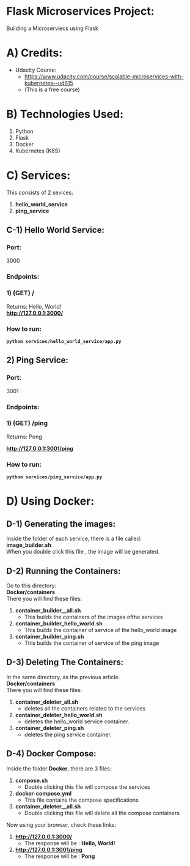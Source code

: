 # Flask Microservices Project:
Building a Microserviecs using Flask

# A) Credits:

- Udacity Course: 
	- https://www.udacity.com/course/scalable-microservices-with-kubernetes--ud615
	- (This is a free course)

# B) Technologies Used:
1. Python
2. Flask
3. Docker
4. Kubernetes (K8S)



# C) Services:

This consists of 2 sevices:

1. **hello_world_service**
2. **ping_service**



## C-1) Hello World Service:

### Port: 
3000  

### Endpoints:

### 1) (GET) /
Returns: Hello, World!  
**http://127.0.0.1:3000/**


### How to run:

<b>

```shell
python services/hello_world_service/app.py
```

</b>








## 2) Ping Service:

### Port: 
3001  

### Endpoints:

### 1) (GET) /ping
Returns: Pong  

**http://127.0.0.1:3001/ping**



### How to run:

<b>

```shell
python services/ping_service/app.py
```

</b>










# D) Using Docker:


## D-1) Generating the images:

Inside the folder of each service, there is a file called:   
**image_builder.sh**  
When you double click this file , the image will be generated.  



## D-2) Running the Containers:

Go to this directory:  
**Docker/containers**  
There you will find these files:

1. **container_builder__all.sh**
	- This builds the containers of the images ofthe services
2. **container_builder_hello_world.sh**
	- This builds the container of service of the hello_world image
3. **container_builder_ping.sh**
	- This builds the container of service of the ping image


## D-3) Deleting The Containers:

In the same directory, as the previous article.  
**Docker/containers**  
There you will find these files:


1. **container_deleter_all.sh**
	- deletes all the containers related to the services
2. **container_deleter_hello_world.sh**
	- deletes the hello_world service container.
3. **container_deleter_ping.sh**
	- deletes the ping service container.






## D-4) Docker Compose:


Inside the folder **Docker**, there are 3 files:




1. **compose.sh**
	- Double clicking this file will compose the services
2. **docker-compose.yml**
	- This file contains the compose specifications
3. **container_deleter__all.sh**
	- Double clicking this file will delete all the compose containers

Now using your browser, check these links:
1. **http://127.0.0.1:3000/**
	- The response will be : **Hello, World!**
2. **http://127.0.0.1:3001/ping**
	- The response will be : **Pong**

